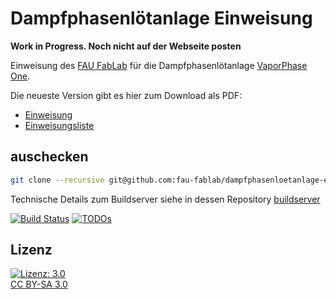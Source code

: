 Dampfphasenlötanlage Einweisung
=====================

__Work in Progress. Noch nicht auf der Webseite posten__ 

Einweisung des [FAU FabLab](https://fablab.fau.de) für die Dampfphasenlötanlage [VaporPhase One](https://fablab.fau.de/tool/damphphasenloetanlage).

Die neueste Version gibt es hier zum Download als PDF:
* [Einweisung](https://brain.fablab.fau.de/build/lasercutter-einweisung/Einweisung_Dampfphasenloetanlage.pdf)
* [Einweisungsliste](https://brain.fablab.fau.de/build/lasercutter-einweisung/Einweisungsliste_Dampfphasenloetanlage.pdf)

auschecken
----------

```bash
git clone --recursive git@github.com:fau-fablab/dampfphasenloetanlage-einweisung.git
```

Technische Details zum Buildserver siehe in dessen Repository [buildserver](https://github.com/fau-fablab/buildserver)

[![Build Status](https://brain.fablab.fau.de/build/dampfphasenloetanlage-einweisung/status.svg)](https://brain.fablab.fau.de/build/dampfphasenloetanlage-einweisung/)
[![TODOs](https://brain.fablab.fau.de/build/dampfphasenloetanlage-einweisung/status-todos.svg)](https://brain.fablab.fau.de/build/dampfphasenloetanlage-einweisung/)

Lizenz
------

[![Lizenz: 3.0](https://licensebuttons.net/l/by-sa/3.0/de/88x31.png)</br>CC BY-SA 3.0](https://creativecommons.org/licenses/by-sa/3.0/)
